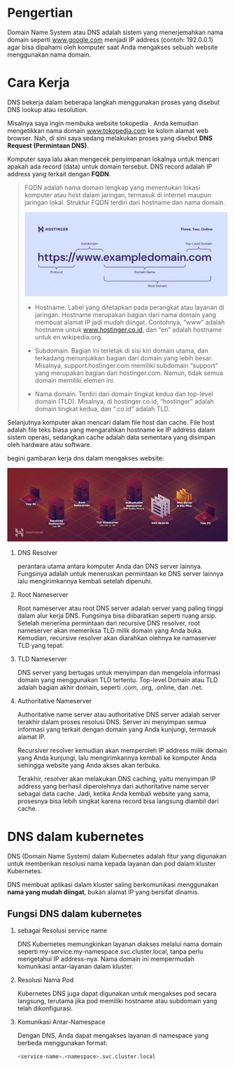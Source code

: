 # Pengertian

Domain Name System atau DNS adalah sistem yang menerjemahkan nama domain seperti www.google.com menjadi IP address (contoh: 192.0.0.1) agar bisa dipahami oleh komputer saat Anda mengakses sebuah website menggunakan nama domain.

# Cara Kerja

DNS bekerja dalam beberapa langkah menggunakan proses yang disebut DNS lookup atau resolution.

Misalnya saya ingin membuka website tokopedia . Anda kemudian mengetikkan nama domain www.tokopedia.com ke kolom alamat web browser. Nah, di sini saya sedang melakukan proses yang disebut **DNS Request (Permintaan DNS)**.

Komputer saya lalu akan mengecek penyimpanan lokalnya untuk mencari apakah ada record (data) untuk domain tersebut. DNS record adalah IP address yang terkait dengan **FQDN**.

> FQDN adalah nama domain lengkap yang menentukan lokasi komputer atau host dalam jaringan, termasuk di internet maupun jaringan lokal. Struktur FQDN terdiri dari hostname dan nama domain.
>
> ![fqdn](/img/fqdn.webp)
>
> - Hostname. Label yang ditetapkan pada perangkat atau layanan di jaringan. Hostname merupakan bagian dari nama domain yang membuat alamat IP jadi mudah diingat. Contohnya, “www” adalah hostname untuk www.hostinger.co.id, dan “en” adalah hostname untuk en.wikipedia.org.
>
> - Subdomain. Bagian ini terletak di sisi kiri domain utama, dan terkadang menunjukkan bagian dari domain yang lebih besar. Misalnya, support.hostinger.com memiliki subdomain “support” yang merupakan bagian dari hostinger.com. Namun, tidak semua domain memiliki elemen ini.
>
> - Nama domain. Terdiri dari domain tingkat kedua dan top-level domain (TLD). Misalnya, di hostinger.co.id, “hostinger” adalah domain tingkat kedua, dan “.co.id” adalah TLD.

Selanjutnya komputer akan mencari dalam file host dan cache. File host adalah file teks biasa yang mengarahkan hostname ke IP address dalam sistem operasi, sedangkan cache adalah data sementara yang disimpan oleh hardware atau software.

begini gambaran kerja dns dalam mengakses website:

![alt](/img/cara-kerja-dns.jpg)

1. DNS Resolver

   perantara utama antara komputer Anda dan DNS server lainnya. Fungsinya adalah untuk meneruskan permintaan ke DNS server lainnya lalu mengirimkannya kembali setelah dipenuhi.

2. Root Nameserver

   Root nameserver atau root DNS server adalah server yang paling tinggi dalam alur kerja DNS. Fungsinya bisa diibaratkan seperti ruang arsip. Setelah menerima permintaan dari recursive DNS resolver, root nameserver akan memeriksa TLD milik domain yang Anda buka. Kemudian, recursive resolver akan diarahkan olehnya ke namaserver TLD yang tepat.

3. TLD Nameserver

   DNS server yang bertugas untuk menyimpan dan mengelola informasi domain yang menggunakan TLD tertentu. Top-level Domain atau TLD adalah bagian akhir domain, seperti .com, .org, .online, dan .net.

4. Authoritative Nameserver

   Authoritative name server atau authoritative DNS server adalah server terakhir dalam proses resolusi DNS. Server ini menyimpan semua informasi yang terkait dengan domain yang Anda kunjungi, termasuk alamat IP.

   Recursiver resolver kemudian akan memperoleh IP address milik domain yang Anda kunjungi, lalu mengirimkannya kembali ke komputer Anda sehingga website yang Anda akses akan terbuka.

   Terakhir, resolver akan melakukan DNS caching, yaitu menyimpan IP address yang berhasil diperolehnya dari authoritative name server sebagai data cache. Jadi, ketika Anda kembali website yang sama, prosesnya bisa lebih singkat karena record bisa langsung diambil dari cache.

# DNS dalam kubernetes

DNS (Domain Name System) dalam Kubernetes adalah fitur yang digunakan untuk memberikan resolusi nama kepada layanan dan pod dalam kluster Kubernetes.

DNS membuat aplikasi dalam kluster saling berkomunikasi menggunakan **nama yang mudah diingat**, bukan alamat IP yang bersifat dinamis.

## Fungsi DNS dalam kubernetes

1. sebagai Resolusi service name

   DNS Kubernetes memungkinkan layanan diakses melalui nama domain seperti my-service.my-namespace.svc.cluster.local, tanpa perlu mengetahui IP address-nya. Nama domain ini mempermudah komunikasi antar-layanan dalam kluster.

2. Resolusi Nama Pod

   Kubernetes DNS juga dapat digunakan untuk mengakses pod secara langsung, terutama jika pod memiliki hostname atau subdomain yang telah dikonfigurasi.

3. Komunikasi Antar-Namespace

   Dengan DNS, Anda dapat mengakses layanan di namespace yang berbeda menggunakan format:

   ```bash
   <service-name>.<namespace>.svc.cluster.local
   ```
